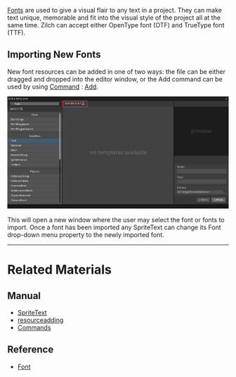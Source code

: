 [Fonts](../../../../code_reference/class_reference/font.md) are used to give a visual flair to any text in a project. They can make text unique, memorable and fit into the visual style of the project all at the same time. Zilch can accept either OpenType font (OTF) and TrueType font (TTF).


## Importing New Fonts

New font resources can be added in one of two ways: the file can be either dragged and dropped into the editor window, or the Add command can be used by using [Command](../../editor/editorcommands/commands.md) : [Add](https://github.com/ZilchEngine/ZilchDocs/blob/master/code_reference/command_reference.md#add).



![image](https://raw.githubusercontent.com/ZilchEngine/ZilchFiles/master/doc_files/47051.png)

This will open a new window where the user may select the font or fonts to import. Once a font has been imported any SpriteText can change its Font drop-down menu property to the newly imported font. 

---

 # Related Materials
 ## Manual
- [SpriteText](../../graphics/sprites/spritetext.md)
- [resourceadding](../../editor/editorcommands/resourceadding.md)
- [Commands](../../editor/editorcommands/commands.md)
 ## Reference
- [Font](../../../../code_reference/class_reference/font.md) 
 

 